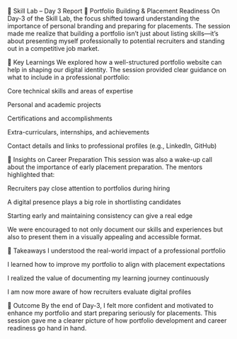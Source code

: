 📘 Skill Lab – Day 3 Report
💼 Portfolio Building & Placement Readiness
On Day-3 of the Skill Lab, the focus shifted toward understanding the importance of personal branding and preparing for placements. The session made me realize that building a portfolio isn’t just about listing skills—it’s about presenting myself professionally to potential recruiters and standing out in a competitive job market.

🧩 Key Learnings
We explored how a well-structured portfolio website can help in shaping our digital identity. The session provided clear guidance on what to include in a professional portfolio:

Core technical skills and areas of expertise

Personal and academic projects

Certifications and accomplishments

Extra-curriculars, internships, and achievements

Contact details and links to professional profiles (e.g., LinkedIn, GitHub)

🧠 Insights on Career Preparation
This session was also a wake-up call about the importance of early placement preparation. The mentors highlighted that:

Recruiters pay close attention to portfolios during hiring

A digital presence plays a big role in shortlisting candidates

Starting early and maintaining consistency can give a real edge

We were encouraged to not only document our skills and experiences but also to present them in a visually appealing and accessible format.

🎯 Takeaways
I understood the real-world impact of a professional portfolio

I learned how to improve my portfolio to align with placement expectations

I realized the value of documenting my learning journey continuously

I am now more aware of how recruiters evaluate digital profiles

🚀 Outcome
By the end of Day-3, I felt more confident and motivated to enhance my portfolio and start preparing seriously for placements. This session gave me a clearer picture of how portfolio development and career readiness go hand in hand.

